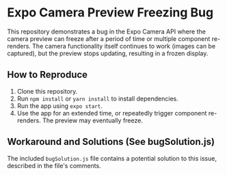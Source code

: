 # Expo Camera Preview Freezing Bug

This repository demonstrates a bug in the Expo Camera API where the camera preview can freeze after a period of time or multiple component re-renders. The camera functionality itself continues to work (images can be captured), but the preview stops updating, resulting in a frozen display.

## How to Reproduce

1. Clone this repository.
2. Run `npm install` or `yarn install` to install dependencies.
3. Run the app using `expo start`.
4. Use the app for an extended time, or repeatedly trigger component re-renders.  The preview may eventually freeze.

## Workaround and Solutions (See bugSolution.js)

The included `bugSolution.js` file contains a potential solution to this issue, described in the file's comments.